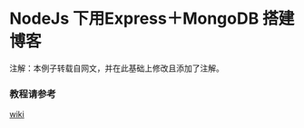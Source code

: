 NodeJs 下用Express＋MongoDB 搭建博客
=========

注解：本例子转载自网文，并在此基础上修改且添加了注解。

### 教程请参考

[wiki](https://github.com/yuye-liu/node-blog/wiki/_pages)







